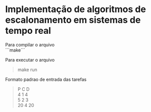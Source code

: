 # Implementação de algoritmos de escalonamento em sistemas de tempo real

Para compilar o arquivo  
´´´make´´´

Para executar o arquivo
> make run

Formato padrao de entrada das tarefas
> P C D  
> 4 1 4  
> 5 2 3  
> 20 4 20  
